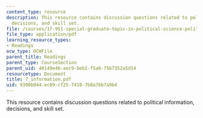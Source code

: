 ```yaml
---
content_type: resource
description: This resource contains discussion questions related to political information,
  decisions, and skill set.
file: /courses/17-951-special-graduate-topic-in-political-science-political-behavior-fall-2005/9300b044ec09cf2574107b0a76b7a9b4_7_information.pdf
file_type: application/pdf
learning_resource_types:
- Readings
ocw_type: OCWFile
parent_title: Readings
parent_type: CourseSection
parent_uid: 40149e46-aec9-beb2-f5a6-7567352a5d14
resourcetype: Document
title: 7_information.pdf
uid: 9300b044-ec09-cf25-7410-7b0a76b7a9b4
---
```

This resource contains discussion questions related to political information, decisions, and skill set.

